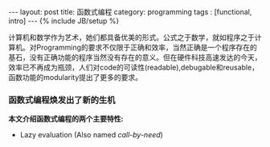 <meta http-equiv="content-type" content="text/html; charset=UTF-8">
--- 
layout: post
title: 函数式编程
category: programming
tags : [functional, intro]
---
{% include JB/setup %}

计算机和数学作为艺术，她们都具备优美的形式。公式之于数学，就如程序之于计算机。对Programming的要求不仅限于正确和效率，当然正确是一个程序存在的基石，没有正确功能的程序当然没有存在的意义。但在硬件科技高速发达的今天，效率已不再成为瓶颈，人们对code的可读性(readable),debugable和reusable，函数功能的modularity提出了更多的要求。

### 函数式编程焕发出了新的生机

**本文介绍函数式编程的两个主要特性:**
- Lazy evaluation (Also named _call-by-need_)

